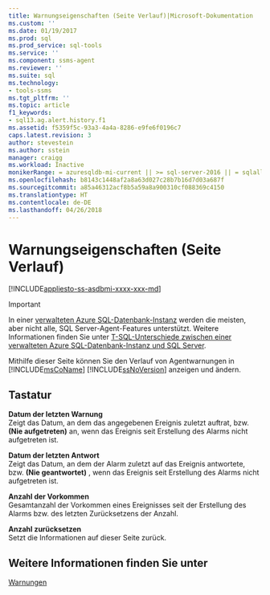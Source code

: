 ```yaml
---
title: Warnungseigenschaften (Seite Verlauf)|Microsoft-Dokumentation
ms.custom: ''
ms.date: 01/19/2017
ms.prod: sql
ms.prod_service: sql-tools
ms.service: ''
ms.component: ssms-agent
ms.reviewer: ''
ms.suite: sql
ms.technology:
- tools-ssms
ms.tgt_pltfrm: ''
ms.topic: article
f1_keywords:
- sql13.ag.alert.history.f1
ms.assetid: f5359f5c-93a3-4a4a-8286-e9fe6f0196c7
caps.latest.revision: 3
author: stevestein
ms.author: sstein
manager: craigg
ms.workload: Inactive
monikerRange: = azuresqldb-mi-current || >= sql-server-2016 || = sqlallproducts-allversions
ms.openlocfilehash: b8143c1448af2a8a63d027c28b7b16d7d03a687f
ms.sourcegitcommit: a85a46312acf8b5a59a8a900310cf088369c4150
ms.translationtype: HT
ms.contentlocale: de-DE
ms.lasthandoff: 04/26/2018
---
```

# <a name="alert-properties-history-page"></a>Warnungseigenschaften (Seite Verlauf)
[!INCLUDE[appliesto-ss-asdbmi-xxxx-xxx-md](../../includes/appliesto-ss-asdbmi-xxxx-xxx-md.md)]


> [!IMPORTANT]  
> In einer [verwalteten Azure SQL-Datenbank-Instanz](https://docs.microsoft.com/azure/sql-database/sql-database-managed-instance) werden die meisten, aber nicht alle, SQL Server-Agent-Features unterstützt. Weitere Informationen finden Sie unter [T-SQL-Unterschiede zwischen einer verwalteten Azure SQL-Datenbank-Instanz und SQL Server](https://docs.microsoft.com/azure/sql-database/sql-database-managed-instance-transact-sql-information#sql-server-agent).


Mithilfe dieser Seite können Sie den Verlauf von Agentwarnungen in [!INCLUDE[msCoName](../../includes/msconame_md.md)] [!INCLUDE[ssNoVersion](../../includes/ssnoversion_md.md)] anzeigen und ändern.  

## <a name="options"></a>Tastatur  
**Datum der letzten Warnung**  
Zeigt das Datum, an dem das angegebenen Ereignis zuletzt auftrat, bzw. **(Nie aufgetreten)** an, wenn das Ereignis seit Erstellung des Alarms nicht aufgetreten ist.  
  
**Datum der letzten Antwort**  
Zeigt das Datum, an dem der Alarm zuletzt auf das Ereignis antwortete, bzw. **(Nie geantwortet)** , wenn das Ereignis seit Erstellung des Alarms nicht aufgetreten ist.  
  
**Anzahl der Vorkommen**  
Gesamtanzahl der Vorkommen eines Ereignisses seit der Erstellung des Alarms bzw. des letzten Zurücksetzens der Anzahl.  
  
**Anzahl zurücksetzen**  
Setzt die Informationen auf dieser Seite zurück.  
  
## <a name="see-also"></a>Weitere Informationen finden Sie unter  
[Warnungen](../../ssms/agent/alerts.md)  
  
